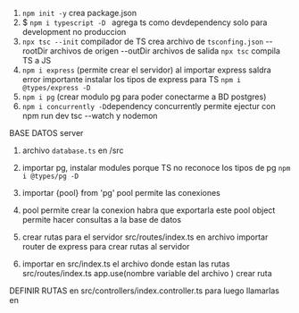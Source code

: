 1. `npm init -y`
 crea package.json
 2. $ `npm i typescript -D `
 agrega ts como devdependency solo para development no produccion
 3. `npx tsc --init` compilador de TS
 crea archivo de `tsconfing.json`
-- rootDir archivos de origen
--outDir archivos de salida
`npx tsc` compila TS a JS
4. `npm i express` (permite crear el servidor)
al importar express saldra error
importante instalar los tipos de express para TS 
`npm i @types/express -D`
5. `npm i pg` (crear modulo pg para poder conectarme a BD postgres)
6. `npm i concurrently -D`dependency concurrently permite ejectur con npm run dev
tsc --watch y nodemon 

BASE DATOS server

1. archivo `database.ts` en /src
2. importar pg, instalar modules porque TS no reconoce los tipos de pg `npm i @types/pg -D`
3. importar {pool} from 'pg' pool permite las conexiones
4. pool permite crear la conexion habra que exportarla
este pool object permite hacer consultas a la base de datos

5. crear rutas para el servidor src/routes/index.ts
en archivo importar router de express para crear rutas al servidor
6. importar en src/index.ts el archivo donde estan las rutas
src/routes/index.ts
app.use(nombre variable del archivo )
crear ruta

DEFINIR RUTAS
en src/controllers/index.controller.ts para luego llamarlas en 